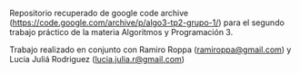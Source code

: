 Repositorio recuperado de google code archive (https://code.google.com/archive/p/algo3-tp2-grupo-1/) para el
segundo trabajo práctico de la materia Algoritmos y Programación 3.

Trabajo realizado en conjunto con Ramiro Roppa (ramiroppa@gmail.com) y Lucia Juliá Rodriguez (lucia.julia.r@gmail.com)
